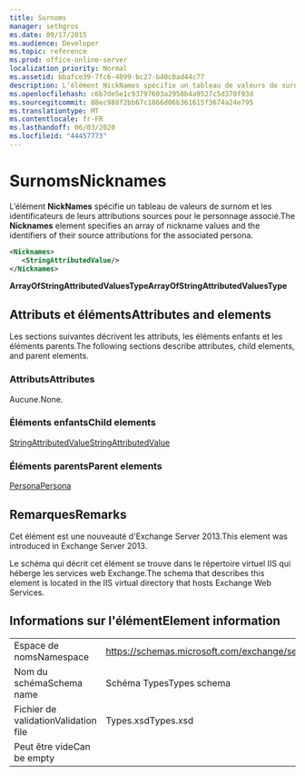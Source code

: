```yaml
---
title: Surnoms
manager: sethgros
ms.date: 09/17/2015
ms.audience: Developer
ms.topic: reference
ms.prod: office-online-server
localization_priority: Normal
ms.assetid: bbafce39-7fc6-4099-bc27-b40c0ad44c77
description: L’élément NickNames spécifie un tableau de valeurs de surnom et les identificateurs de leurs attributions sources pour le personnage associé.
ms.openlocfilehash: c6b7de5e1c93797603a2950b4a9527c5d370f93d
ms.sourcegitcommit: 88ec988f2bb67c1866d06b361615f3674a24e795
ms.translationtype: MT
ms.contentlocale: fr-FR
ms.lasthandoff: 06/03/2020
ms.locfileid: "44457773"
---
```

# <a name="nicknames"></a><span data-ttu-id="eea75-103">Surnoms</span><span class="sxs-lookup"><span data-stu-id="eea75-103">Nicknames</span></span>

<span data-ttu-id="eea75-104">L’élément **NickNames** spécifie un tableau de valeurs de surnom et les identificateurs de leurs attributions sources pour le personnage associé.</span><span class="sxs-lookup"><span data-stu-id="eea75-104">The **Nicknames** element specifies an array of nickname values and the identifiers of their source attributions for the associated persona.</span></span> 
  
```XML
<Nicknames>
   <StringAttributedValue/>
</Nicknames>
```

<span data-ttu-id="eea75-105">**ArrayOfStringAttributedValuesType**</span><span class="sxs-lookup"><span data-stu-id="eea75-105">**ArrayOfStringAttributedValuesType**</span></span>

## <a name="attributes-and-elements"></a><span data-ttu-id="eea75-106">Attributs et éléments</span><span class="sxs-lookup"><span data-stu-id="eea75-106">Attributes and elements</span></span>

<span data-ttu-id="eea75-107">Les sections suivantes décrivent les attributs, les éléments enfants et les éléments parents.</span><span class="sxs-lookup"><span data-stu-id="eea75-107">The following sections describe attributes, child elements, and parent elements.</span></span>
  
### <a name="attributes"></a><span data-ttu-id="eea75-108">Attributs</span><span class="sxs-lookup"><span data-stu-id="eea75-108">Attributes</span></span>

<span data-ttu-id="eea75-109">Aucune.</span><span class="sxs-lookup"><span data-stu-id="eea75-109">None.</span></span>
  
### <a name="child-elements"></a><span data-ttu-id="eea75-110">Éléments enfants</span><span class="sxs-lookup"><span data-stu-id="eea75-110">Child elements</span></span>

[<span data-ttu-id="eea75-111">StringAttributedValue</span><span class="sxs-lookup"><span data-stu-id="eea75-111">StringAttributedValue</span></span>](stringattributedvalue.md)
  
### <a name="parent-elements"></a><span data-ttu-id="eea75-112">Éléments parents</span><span class="sxs-lookup"><span data-stu-id="eea75-112">Parent elements</span></span>

[<span data-ttu-id="eea75-113">Persona</span><span class="sxs-lookup"><span data-stu-id="eea75-113">Persona</span></span>](persona.md)
  
## <a name="remarks"></a><span data-ttu-id="eea75-114">Remarques</span><span class="sxs-lookup"><span data-stu-id="eea75-114">Remarks</span></span>

<span data-ttu-id="eea75-115">Cet élément est une nouveauté d'Exchange Server 2013.</span><span class="sxs-lookup"><span data-stu-id="eea75-115">This element was introduced in Exchange Server 2013.</span></span>
  
<span data-ttu-id="eea75-116">Le schéma qui décrit cet élément se trouve dans le répertoire virtuel IIS qui héberge les services web Exchange.</span><span class="sxs-lookup"><span data-stu-id="eea75-116">The schema that describes this element is located in the IIS virtual directory that hosts Exchange Web Services.</span></span>
  
## <a name="element-information"></a><span data-ttu-id="eea75-117">Informations sur l'élément</span><span class="sxs-lookup"><span data-stu-id="eea75-117">Element information</span></span>

|||
|:-----|:-----|
|<span data-ttu-id="eea75-118">Espace de noms</span><span class="sxs-lookup"><span data-stu-id="eea75-118">Namespace</span></span>  <br/> |https://schemas.microsoft.com/exchange/services/2006/types  <br/> |
|<span data-ttu-id="eea75-119">Nom du schéma</span><span class="sxs-lookup"><span data-stu-id="eea75-119">Schema name</span></span>  <br/> |<span data-ttu-id="eea75-120">Schéma Types</span><span class="sxs-lookup"><span data-stu-id="eea75-120">Types schema</span></span>  <br/> |
|<span data-ttu-id="eea75-121">Fichier de validation</span><span class="sxs-lookup"><span data-stu-id="eea75-121">Validation file</span></span>  <br/> |<span data-ttu-id="eea75-122">Types.xsd</span><span class="sxs-lookup"><span data-stu-id="eea75-122">Types.xsd</span></span>  <br/> |
|<span data-ttu-id="eea75-123">Peut être vide</span><span class="sxs-lookup"><span data-stu-id="eea75-123">Can be empty</span></span>  <br/> ||
   

